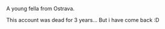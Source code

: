 A young fella from Ostrava.

This account was dead for 3 years...
But i have come back :D
<!---
CzechTea/CzechTea is a ✨ special ✨ repository because its `README.md` (this file) appears on your GitHub profile.
You can click the Preview link to take a look at your changes.
--->
